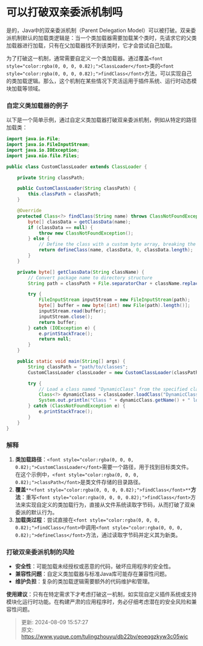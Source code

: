 # 可以打破双亲委派机制吗

<font style="color:rgba(0, 0, 0, 0.82);">是的，Java中的双亲委派机制（Parent Delegation Model）可以被打破。双亲委派机制默认的加载类逻辑是：当一个类加载器需要加载某个类时，先请求它的父类加载器进行加载，只有在父加载器找不到该类时，它才会尝试自己加载。</font>

<font style="color:rgba(0, 0, 0, 0.82);">为了打破这一机制，通常需要自定义一个类加载器。通过覆盖</font>`<font style="color:rgba(0, 0, 0, 0.82);">ClassLoader</font>`<font style="color:rgba(0, 0, 0, 0.82);">类的</font>`<font style="color:rgba(0, 0, 0, 0.82);">findClass</font>`<font style="color:rgba(0, 0, 0, 0.82);">方法，可以实现自己的类加载逻辑。那么，这个机制在某些情况下灵活运用于插件系统、运行时动态模块加载等领域。</font>

### <font style="color:rgba(0, 0, 0, 0.82);">自定义类加载器的例子</font>
<font style="color:rgba(0, 0, 0, 0.82);">以下是一个简单示例，通过自定义类加载器打破双亲委派机制，例如从特定的路径加载类：</font>

```java
import java.io.File;  
import java.io.FileInputStream;  
import java.io.IOException;  
import java.nio.file.Files;  

public class CustomClassLoader extends ClassLoader {  

    private String classPath;  

    public CustomClassLoader(String classPath) {  
        this.classPath = classPath;  
    }  

    @Override  
    protected Class<?> findClass(String name) throws ClassNotFoundException {  
        byte[] classData = getClassData(name);  
        if (classData == null) {  
            throw new ClassNotFoundException();  
        } else {  
            // Define the class with a custom byte array, breaking the parent delegation  
            return defineClass(name, classData, 0, classData.length);  
        }  
    }  

    private byte[] getClassData(String className) {  
        // Convert package name to directory structure  
        String path = classPath + File.separatorChar + className.replace('.', File.separatorChar) + ".class";  

        try {  
            FileInputStream inputStream = new FileInputStream(path);  
            byte[] buffer = new byte[(int) new File(path).length()];  
            inputStream.read(buffer);  
            inputStream.close();  
            return buffer;  
        } catch (IOException e) {  
            e.printStackTrace();  
            return null;  
        }  
    }  

    public static void main(String[] args) {  
        String classPath = "path/to/classes";  
        CustomClassLoader classLoader = new CustomClassLoader(classPath);  

        try {  
            // Load a class named "DynamicClass" from the specified class path  
            Class<?> dynamicClass = classLoader.loadClass("DynamicClass");  
            System.out.println("Class " + dynamicClass.getName() + " loaded successfully.");  
        } catch (ClassNotFoundException e) {  
            e.printStackTrace();  
        }  
    }  
}
```

### <font style="color:rgba(0, 0, 0, 0.82);">解释</font>
1. **<font style="color:rgba(0, 0, 0, 0.82);">类加载路径</font>**<font style="color:rgba(0, 0, 0, 0.82);">：</font>`<font style="color:rgba(0, 0, 0, 0.82);">CustomClassLoader</font>`<font style="color:rgba(0, 0, 0, 0.82);">需要一个路径，用于找到目标类文件。在这个示例中，</font>`<font style="color:rgba(0, 0, 0, 0.82);">classPath</font>`<font style="color:rgba(0, 0, 0, 0.82);">是类文件存储的目录路径。</font>
2. **<font style="color:rgba(0, 0, 0, 0.82);">覆盖</font>**`**<font style="color:rgba(0, 0, 0, 0.82);">findClass</font>**`**<font style="color:rgba(0, 0, 0, 0.82);">方法</font>**<font style="color:rgba(0, 0, 0, 0.82);">：重写</font>`<font style="color:rgba(0, 0, 0, 0.82);">findClass</font>`<font style="color:rgba(0, 0, 0, 0.82);">方法来实现自定义的类加载行为，直接从文件系统读取字节码，从而打破了双亲委派的默认行为。</font>
3. **<font style="color:rgba(0, 0, 0, 0.82);">加载类过程</font>**<font style="color:rgba(0, 0, 0, 0.82);">：尝试直接在</font>`<font style="color:rgba(0, 0, 0, 0.82);">findClass</font>`<font style="color:rgba(0, 0, 0, 0.82);">中调用</font>`<font style="color:rgba(0, 0, 0, 0.82);">defineClass</font>`<font style="color:rgba(0, 0, 0, 0.82);">方法，通过读取字节码并定义其为新类。</font>

### <font style="color:rgba(0, 0, 0, 0.82);">打破双亲委派机制的风险</font>
+ **<font style="color:rgba(0, 0, 0, 0.82);">安全性</font>**<font style="color:rgba(0, 0, 0, 0.82);">：可能加载未经授权或恶意的代码，破坏应用程序的安全性。</font>
+ **<font style="color:rgba(0, 0, 0, 0.82);">兼容性问题</font>**<font style="color:rgba(0, 0, 0, 0.82);">：自定义类加载器与标准Java库可能存在兼容性问题。</font>
+ **<font style="color:rgba(0, 0, 0, 0.82);">维护负担</font>**<font style="color:rgba(0, 0, 0, 0.82);">：复杂的类加载逻辑需要额外的代码维护和管理。</font>

**<font style="color:rgba(0, 0, 0, 0.82);">使用建议</font>**<font style="color:rgba(0, 0, 0, 0.82);">：只有在特定需求下才考虑打破这一机制，如实现自定义插件系统或支持模块化运行时功能。在构建严肃的应用程序时，务必仔细考虑潜在的安全风险和兼容性问题。</font>



> 更新: 2024-08-09 15:57:27  
> 原文: <https://www.yuque.com/tulingzhouyu/db22bv/eoeqgzkyw3c05wic>